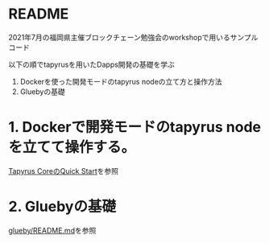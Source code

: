 # README
2021年7月の福岡県主催ブロックチェーン勉強会のworkshopで用いるサンプルコード

以下の順でtapyrusを用いたDapps開発の基礎を学ぶ

1. Dockerを使った開発モードのtapyrus nodeの立て方と操作方法
2. Gluebyの基礎


# 1. Dockerで開発モードのtapyrus nodeを立てて操作する。
[Tapyrus CoreのQuick Start](https://github.com/chaintope/tapyrus-core/blob/master/doc/docker_image.md#dev-mode)を参照


# 2. Gluebyの基礎
[glueby/README.md](https://github.com/chaintope/glueby/blob/master/README.md)を参照

